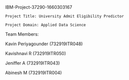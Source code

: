IBM-Project-37290-1660303167


    Project Title: University Admit Eligibility Predictor

    Project Domain: Applied Data Science


Team Members:

Kavin Periyagounder (732919ITR048)

Kavishnavi R (732919ITR050)

Jeniffer A (732919ITR043)

Abinesh M (732919ITR004)
